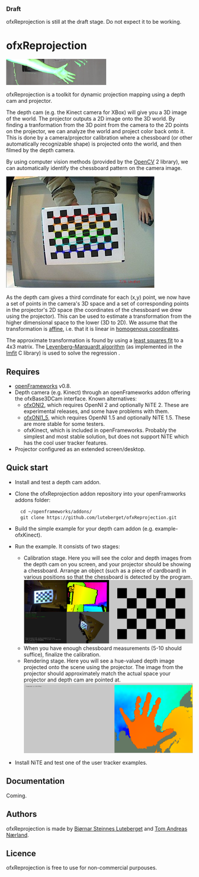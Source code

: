 ### Draft
ofxReprojection is still at the draft stage. Do not expect it to be working.


ofxReprojection
==============

![](/ofxaddons_thumbnail.png)


ofxReprojection is a toolkit for dynamic projection mapping using a depth cam and projector. 

The depth cam (e.g. the Kinect camera for XBox)
will give you a 3D image of the world. 
The projector outputs a 2D image onto the 3D world. By finding a 
tranformation from the 3D point from the camera to the 2D points on the projector, we can analyze the world and 
project color back onto it. This is done by a camera/projector calibration where a chessboard (or other automatically recognizable
shape) is projected onto the world, and then filmed by the depth camera. 

By using computer vision methods (provided by the [OpenCV](http://opencv.org/) 2 library), we can 
automatically identify the chessboard pattern on the camera image. 

![](/screenshots/opencvChessboardImage.jpg)

As the depth cam gives a third corrdinate for each (x,y) point, we now have a set of points in the camera's 3D space and 
a set of corresponding points in the projector's 2D space (the coordinates of the chessboard we drew using the projector).
This can be used to estimate a transformation from the higher dimensional space to the lower (3D to 2D). 
We assume that the transformation is [affine](http://en.wikipedia.org/wiki/Affine_transformation), 
i.e. that it is linear in [homogenous coordinates](http://en.wikipedia.org/wiki/Homogeneous_coordinates). 

The approximate transformation is found by using a [least squares fit](http://en.wikipedia.org/wiki/Least_squares) to a 4x3 matrix. 
The [Levenberg–Marquardt algorithm](http://en.wikipedia.org/wiki/Levenberg%E2%80%93Marquardt_algorithm) 
(as implemented in the [lmfit](http://apps.jcns.fz-juelich.de/doku/sc/lmfit) C library)
is used to solve the regression .
 
Requires
--------
* [openFrameworks](http://openframeworks.cc/) v0.8.
* Depth camera (e.g. Kinect) through an openFrameworks addon offering the ofxBase3DCam interface. Known alternatives:
  * [ofxONI2](https://github.com/luteberget/ofxONI2), which requires OpenNI 2 and optionally NiTE 2. These are experimental releases, and some have problems with them.
  * [ofxONI1_5](https://github.com/tomana/ofxONI1_5), which requires OpenNI 1.5 and optionally NiTE 1.5. These are more stable for some testers.
  * ofxKinect, which is included in openFrameworks. Probably the simplest and most stable solution, but does not support NiTE which has the cool user tracker features.
* Projector configured as an extended screen/desktop.

Quick start
-----------
* Install and test a depth cam addon.
* Clone the ofxReprojection addon repository into your openFramworks addons folder:
        
        cd ~/openframeworks/addons/
        git clone https://github.com/luteberget/ofxReprojection.git
* Build the simple example for your depth cam addon (e.g. example-ofxKinect).
* Run the example. It consists of two stages:
  * Calibration stage. Here you will see the color and depth images from the depth cam on you screen, and your projector should
    be showing a chessboard. Arrange an object (such as a piece of cardboard) in various positions so that the chessboard
    is detected by the program.
![](/screenshots/calibration-screenshot1.png "Screenshot of calibration stage")
  * When you have enough chessboard measurements (5-10 should suffice), finalize the calibration.
  * Rendering stage. Here you will see a hue-valued depth image projected onto the scene using the projector. The image
    from the projector should approximately match the actual space your projector and depth cam are pointed at.
![](/screenshots/rendering-screenshot1.png "Screenshot of rendering stage")
* Install NiTE and test one of the user tracker examples.

Documentation
-------------
Coming.


Authors
-------
ofxReprojection is made by [Bjørnar Steinnes Luteberget](https://github.com/luteberget) and [Tom Andreas Nærland](https://github.com/tomana). 

Licence
-------
ofxReprojection is free to use for non-commercial purpouses.

